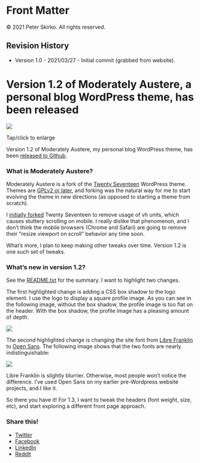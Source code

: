 # Front Matter

© 2021 Peter Skirko. All rights reserved.

## Revision History

* Version 1.0 - 2021/03/27 - Initial commit (grabbed from website).

# Version 1.2 of Moderately Austere, a personal blog WordPress theme, has been released

![](https://i1.wp.com/www.pskirko.com/wp-content/uploads/2019/02/moderatelyaustere_fontchange.jpg?resize=525%2C444&ssl=1)

Tap/click to enlarge

Version 1.2 of Moderately Austere, my personal blog WordPress theme, has been [released to Github](https://github.com/pskirko/moderatelyaustere).

### What is Moderately Austere?

Moderately Austere is a fork of the [Twenty Seventeen](https://wordpress.org/themes/twentyseventeen/) WordPress theme. Themes are [GPLv2 or later](https://wordpress.org/news/2009/07/themes-are-gpl-too/), and forking was the natural way for me to start evolving the theme in new directions (as opposed to starting a theme from scratch).

I [initially forked](https://www.pskirko.com/2018/12/18/moderately-austere/) Twenty Seventeen to remove usage of vh units, which causes stuttery scrolling on mobile. I really dislike that phenomenon, and I don’t think the mobile browsers (Chrome and Safari) are going to remove their “resize viewport on scroll” behavior any time soon.

What’s more, I plan to keep making other tweaks over time. Version 1.2 is one such set of tweaks.

### What’s new in version 1.2?

See the [README.txt](https://github.com/pskirko/moderatelyaustere/blob/master/README.txt) for the summary. I want to highlight two changes.

The first highlighted change is adding a CSS box shadow to the logo element. I use the logo to display a square profile image. As you can see in the following image, without the box shadow, the profile image is too flat on the header. With the box shadow, the profile image has a pleasing amount of depth.

[![](https://i1.wp.com/www.pskirko.com/wp-content/uploads/2019/02/moderatelyaustere_1_2_box_shadow-2000x800.png?ssl=1)](https://www.pskirko.com/?attachment_id=509)

The second highlighted change is changing the site font from [Libre Franklin](https://fonts.google.com/specimen/Libre+Franklin) to [Open Sans](https://fonts.google.com/specimen/Open+Sans). The following image shows that the two fonts are nearly indistinguishable:

[![](https://i2.wp.com/www.pskirko.com/wp-content/uploads/2019/02/moderatelyaustere_fontchange-2000x1690.jpg?ssl=1)](https://www.pskirko.com/?attachment_id=510)

Libre Franklin is slightly blurrier. Otherwise, most people won’t notice the difference. I’ve used Open Sans on my earlier pre-Wordpress website projects, and I like it.

So there you have it! For 1.3, I want to tweak the headers (font weight, size, etc), and start exploring a different front page approach.

### Share this!

*   [Twitter](https://www.pskirko.com/2019/02/27/moderately-austere-1-2/?share=twitter "Click to share on Twitter")
*   [Facebook](https://www.pskirko.com/2019/02/27/moderately-austere-1-2/?share=facebook "Click to share on Facebook")
*   [LinkedIn](https://www.pskirko.com/2019/02/27/moderately-austere-1-2/?share=linkedin "Click to share on LinkedIn")
*   [Reddit](https://www.pskirko.com/2019/02/27/moderately-austere-1-2/?share=reddit "Click to share on Reddit")